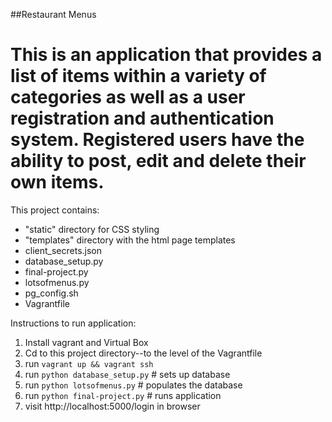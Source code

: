 ##Restaurant Menus

# This is an application that provides a list of items within a variety of categories as well as a user registration and authentication system. Registered users have the ability to post, edit and delete their own items.

This project contains:
* "static" directory for CSS styling
* "templates" directory with the html page templates
* client_secrets.json
* database_setup.py
* final-project.py
* lotsofmenus.py
* pg_config.sh
* Vagrantfile

Instructions to run application:

1. Install vagrant and Virtual Box
2. Cd to this project directory--to the level of the Vagrantfile
3. run `vagrant up && vagrant ssh`
4. run `python database_setup.py` # sets up database
5. run `python lotsofmenus.py` # populates the database
6. run `python final-project.py` # runs application
7. visit http://localhost:5000/login in browser